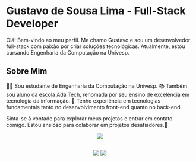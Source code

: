 # Gustavo de Sousa Lima - Full-Stack Developer

Olá! Bem-vindo ao meu perfil. Me chamo Gustavo e sou um desenvolvedor full-stack com paixão por criar soluções tecnológicas. Atualmente, estou cursando Engenharia da Computação na Univesp.

## Sobre Mim
👨‍🎓 Sou estudante de Engenharia da Computação na Univesp.
📚 Também sou aluno da escola Ada Tech, renomada por seu ensino de excelência em tecnologia da informação.
🚀 Tenho experiência em tecnologias fundamentais tanto no desenvolvimento front-end quanto no back-end.

Sinta-se à vontade para explorar meus projetos e entrar em contato comigo. Estou ansioso para colaborar em projetos desafiadores.👋

<p align="center">
  <a href="https://skillicons.dev">
    <img src="https://skillicons.dev/icons?i=html,css,js,git,mysql,nodejs,react,ts,eclipse,java" />
  </a>
</p>
  
  ##
 
<div align="center"> 
  <a href = "mailto:gustavdesousalima@gmail.com"><img src="https://img.shields.io/badge/-Gmail-%23333?style=for-the-badge&logo=gmail&logoColor=white" target="_blank"></a>
  <a href="https://www.linkedin.com/in/Gustavo-Developer" target="_blank"><img src="https://img.shields.io/badge/-LinkedIn-%230077B5?style=for-the-badge&logo=linkedin&logoColor=white" target="_blank"></a> 
  
</div>
